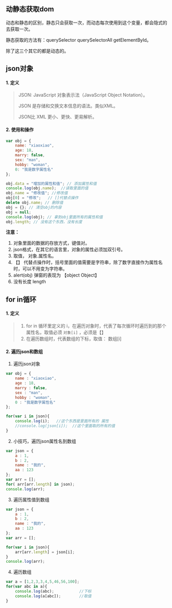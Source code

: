 ## 动静态获取dom

动态和静态的区别，静态只会获取一次，而动态每次使用到这个变量，都会隐式的去获取一次。

静态获取的方法有：querySelector querySelectorAll getElementById。

除了这三个其它的都是动态的。



## json对象

#### 1. 定义

> JSON: JavaScript 对象表示法（JavaScript Object Notation）。
>
> JSON 是存储和交换文本信息的语法。类似XML。
>
> JSON比 XML 更小、更快、更易解析。



#### 2. 使用和操作

```js
var obj = {
    name: "xiaoxiao",
    age: 18,
    marry: false,
    sex: "man",
    hobby: "woman",
    0: "我是数字属性名"
};
```




```js
obj.data = "增加的属性和值"; // 添加属性和值
console.log(obj.name);  //读取里面的值
obj.name = "修改值"; //修改值
obj[0] = "修改";   // []代替点操作
delete obj.name; // 删除值
obj = {}; // 清空obj的内容
obj = null;
console.log(obj); // 拿到obj里面所有的属性和值
obj.length; // 没有这个东西，没有长度
```



**注意：**

1. 对象里面的数据的存放方式，键值对。
2. json格式，在其它的语言里，对象的属性必须加双引号。
3. 取值， 对象.属性名。
4. 【】 代替点操作时，括号里面的值需要是字符串，除了数字直接作为属性名时，可以不用变为字符串。
5. alert(obj) 弹窗的表现为 【object Object】
6. 没有长度 length



## for in循环

#### 1. 定义

> 1. for in 循环里定义的 i，在遍历对象时，代表了每次循环时遍历到的那个属性名，取值必须 `对象[i]` ，必须是【】
> 2. 在遍历数组时，代表数组的下标，取值： 数组[i]



#### 2. 遍历json和数组

1. 遍历json对象

```js
var obj = {
  	name : "xiaoxiao",
  	age : 18,
  	marry : false,
  	sex : "man",
  	hobby : "woman",
  	0 : "我是数字属性名"
};

for(var i in json){
  	console.log(i);   //这个东西是里面所有的 属性
  	//console.log(json[i]);  //这个里面取的所有的值
}
```



2. 小技巧，遍历json属性名到数组

```js
var json = {
  	a : 1,
  	b : 2,
  	name : "我的",
  	aa : 123
};
var arr = [];
for( arr[arr.length] in json);
console.log(arr); 
```



3. 遍历属性值到数组

```js
var json = {
  	a : 1,
  	b : 2,
  	name : "我的",
  	aa : 123
};
var arr = [];

for(var i in json){
  	arr[arr.length] = json[i];
}
console.log(arr);
```



4. 遍历数组

```js
var a = [1,2,3,3,4,5,46,56,100];
for(var abc in a){
  	console.log(abc);			//下标
  	console.log(a[abc]);		//取值
}
```